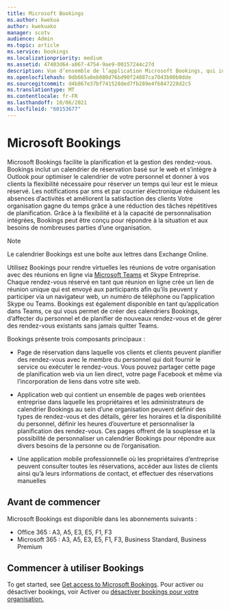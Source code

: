 ```yaml
---
title: Microsoft Bookings
ms.author: kwekua
author: kwekuako
manager: scotv
audience: Admin
ms.topic: article
ms.service: bookings
ms.localizationpriority: medium
ms.assetid: 47403d64-a067-4754-9ae9-00157244c27d
description: Vue d’ensemble de l’application Microsoft Bookings, qui inclut un calendrier de réservation basé sur le web et s’intègre à Outlook pour optimiser le calendrier de votre personnel et donner à vos clients la flexibilité nécessaire pour prendre des rendez-vous.
ms.openlocfilehash: 0db665a0eb080d76bd90f24887ca7043b00b0dde
ms.sourcegitcommit: d4b867e37bf741528ded7fb289e4f6847228d2c5
ms.translationtype: MT
ms.contentlocale: fr-FR
ms.lasthandoff: 10/06/2021
ms.locfileid: "60153677"
---
```

# <a name="microsoft-bookings"></a>Microsoft Bookings

Microsoft Bookings facilite la planification et la gestion des rendez-vous. Bookings inclut un calendrier de réservation basé sur le web et s’intègre à Outlook pour optimiser le calendrier de votre personnel et donner à vos clients la flexibilité nécessaire pour réserver un temps qui leur est le mieux réservé. Les notifications par sms et par courrier électronique réduisent les absences d’activités et améliorent la satisfaction des clients Votre organisation gagne du temps grâce à une réduction des tâches répétitives de planification. Grâce à la flexibilité et à la capacité de personnalisation intégrées, Bookings peut être conçu pour répondre à la situation et aux besoins de nombreuses parties d’une organisation.

> [!NOTE]
> Le calendrier Bookings est une boîte aux lettres dans Exchange Online.

Utilisez Bookings pour rendre virtuelles les réunions de votre organisation avec des réunions en ligne via [Microsoft Teams](https://support.microsoft.com/office/overview-of-the-bookings-app-in-teams-7b8569e1-0c8a-444e-b712-d9968b05110b) et Skype Entreprise. Chaque rendez-vous réservé en tant que réunion en ligne crée un lien de réunion unique qui est envoyé aux participants afin qu’ils peuvent y participer via un navigateur web, un numéro de téléphone ou l’application Skype ou Teams. Bookings est également disponible en tant qu’application dans Teams, ce qui vous permet de créer des calendriers Bookings, d’affecter du personnel et de planifier de nouveaux rendez-vous et de gérer des rendez-vous existants sans jamais quitter Teams.

Bookings présente trois composants principaux :

- Page de réservation dans laquelle vos clients et clients peuvent planifier des rendez-vous avec le membre du personnel qui doit fournir le service ou exécuter le rendez-vous. Vous pouvez partager cette page de planification web via un lien direct, votre page Facebook et même via l’incorporation de liens dans votre site web.

- Application web qui contient un ensemble de pages web orientées entreprise dans laquelle les propriétaires et les administrateurs de calendrier Bookings au sein d’une organisation peuvent définir des types de rendez-vous et des détails, gérer les horaires et la disponibilité du personnel, définir les heures d’ouverture et personnaliser la planification des rendez-vous. Ces pages offrent de la souplesse et la possibilité de personnaliser un calendrier Bookings pour répondre aux divers besoins de la personne ou de l’organisation.

- Une application mobile professionnelle où les propriétaires d’entreprise peuvent consulter toutes les réservations, accéder aux listes de clients ainsi qu’à leurs informations de contact, et effectuer des réservations manuelles

## <a name="before-you-begin"></a>Avant de commencer

Microsoft Bookings est disponible dans les abonnements suivants :

- Office 365 : A3, A5, E3, E5, F1, F3
- Microsoft 365 : A3, A5, E3, E5, F1, F3, Business Standard, Business Premium

## <a name="get-started-using-bookings"></a>Commencer à utiliser Bookings

To get started, see [Get access to Microsoft Bookings](get-access.md). Pour activer ou désactiver bookings, voir Activer ou [désactiver bookings pour votre organisation.](turn-bookings-on-or-off.md)
